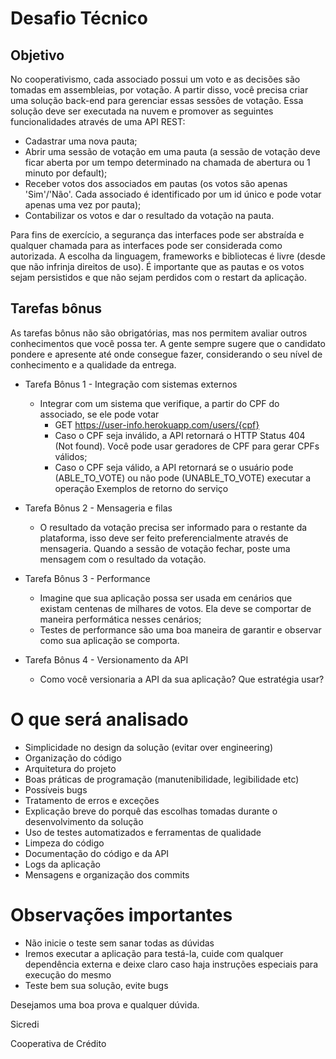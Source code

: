 # Desafio Técnico

## Objetivo

No cooperativismo, cada associado possui um voto e as decisões são tomadas em assembleias, por votação. A partir disso, você precisa criar uma solução back-end para gerenciar essas sessões de votação.
Essa solução deve ser executada na nuvem e promover as seguintes funcionalidades através de uma API REST:
* Cadastrar uma nova pauta;
* Abrir uma sessão de votação em uma pauta (a sessão de votação deve ficar aberta por um tempo
determinado na chamada de abertura ou 1 minuto por default);
* Receber votos dos associados em pautas (os votos são apenas 'Sim'/'Não'. Cada associado é
identificado por um id único e pode votar apenas uma vez por pauta);
* Contabilizar os votos e dar o resultado da votação na pauta.

Para fins de exercício, a segurança das interfaces pode ser abstraída e qualquer chamada para as interfaces pode ser considerada como autorizada. A escolha da linguagem, frameworks e bibliotecas é livre (desde que não infrinja direitos de uso).
É importante que as pautas e os votos sejam persistidos e que não sejam perdidos com o restart da aplicação.

## Tarefas bônus

As tarefas bônus não são obrigatórias, mas nos permitem avaliar outros conhecimentos que você possa ter. A gente sempre sugere que o candidato pondere e apresente até onde consegue fazer, considerando o seu nível de conhecimento e a qualidade da entrega.

* Tarefa Bônus 1 - Integração com sistemas externos
  * Integrar com um sistema que verifique, a partir do CPF do associado, se ele pode votar
    * GET https://user-info.herokuapp.com/users/{cpf}
    * Caso o CPF seja inválido, a API retornará o HTTP Status 404 (Not found). Você pode
    usar geradores de CPF para gerar CPFs válidos;
    * Caso o CPF seja válido, a API retornará se o usuário pode (ABLE_TO_VOTE) ou não
    pode (UNABLE_TO_VOTE) executar a operação
    Exemplos de retorno do serviço

* Tarefa Bônus 2 - Mensageria e filas
  * O resultado da votação precisa ser informado para o restante da plataforma, isso deve ser feito preferencialmente através de mensageria. Quando a sessão de votação fechar, poste uma mensagem com o resultado da votação.

* Tarefa Bônus 3 - Performance
  * Imagine que sua aplicação possa ser usada em cenários que existam centenas de milhares
  de votos. Ela deve se comportar de maneira performática nesses cenários;
  * Testes de performance são uma boa maneira de garantir e observar como sua aplicação se
  comporta.
  
* Tarefa Bônus 4 - Versionamento da API
  * Como você versionaria a API da sua aplicação? Que estratégia usar?

# O que será analisado
* Simplicidade no design da solução (evitar over engineering)
* Organização do código
* Arquitetura do projeto
* Boas práticas de programação (manutenibilidade, legibilidade etc)
* Possíveis bugs
* Tratamento de erros e exceções
* Explicação breve do porquê das escolhas tomadas durante o desenvolvimento da solução
* Uso de testes automatizados e ferramentas de qualidade
* Limpeza do código
* Documentação do código e da API
* Logs da aplicação
* Mensagens e organização dos commits
  
# Observações importantes
* Não inicie o teste sem sanar todas as dúvidas
* Iremos executar a aplicação para testá-la, cuide com qualquer dependência externa e deixe claro
  caso haja instruções especiais para execução do mesmo
* Teste bem sua solução, evite bugs
  

Desejamos uma boa prova e qualquer dúvida.
  
  Sicredi 

  Cooperativa de Crédito
